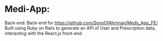 # Medi-App:

Back-end:
Back-end for https://github.com/SonsOfAhriman/Meds_App_FE/ 
Built using Ruby on Rails to generate an API of User and Prescription data, interacting with the React.js front-end

